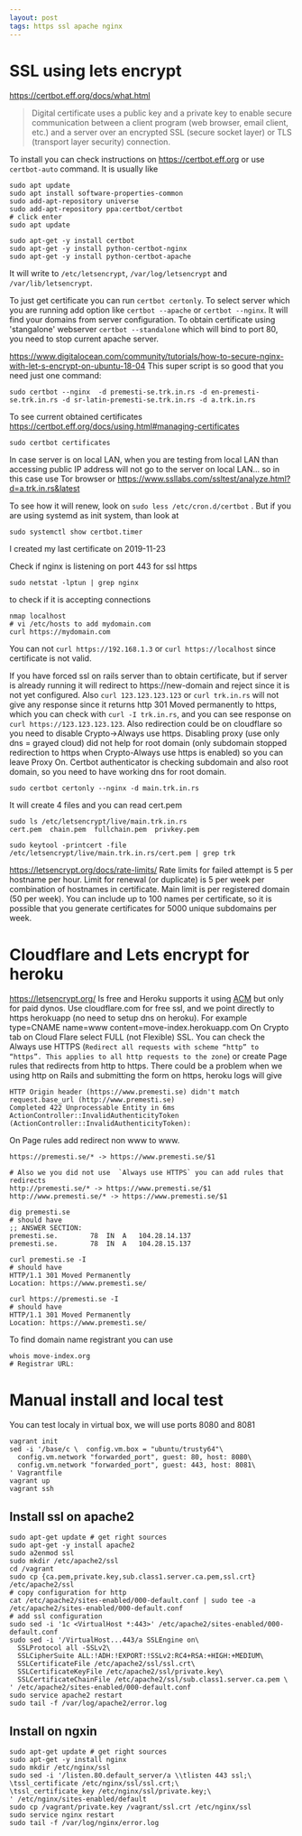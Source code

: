 ```yaml
---
layout: post
tags: https ssl apache nginx
---
```


# SSL using lets encrypt

https://certbot.eff.org/docs/what.html
> Digital certificate uses a public key and a private key to enable secure
> communication between a client program (web browser, email client, etc.) and a
> server over an encrypted SSL (secure socket layer) or TLS (transport layer
> security) connection.

To install you can check instructions on https://certbot.eff.org or use
`certbot-auto` command. It is usually like
```
sudo apt update
sudo apt install software-properties-common
sudo add-apt-repository universe
sudo add-apt-repository ppa:certbot/certbot
# click enter
sudo apt update

sudo apt-get -y install certbot
sudo apt-get -y install python-certbot-nginx
sudo apt-get -y install python-certbot-apache
```

It will write to `/etc/letsencrypt`, `/var/log/letsencrypt` and
`/var/lib/letsencrypt`.

To just get certificate you can run `certbot certonly`.
To select server which you are running add option like `certbot --apache` or
`certbot --nginx`. It will find your domains from server configuration.
To obtain certificate using 'stangalone' webserver `certbot --standalone` which
will bind to port 80, you need to stop current apache server.

https://www.digitalocean.com/community/tutorials/how-to-secure-nginx-with-let-s-encrypt-on-ubuntu-18-04
This super script is so good that you need just one command:

```
sudo certbot --nginx  -d premesti-se.trk.in.rs -d en-premesti-se.trk.in.rs -d sr-latin-premesti-se.trk.in.rs -d a.trk.in.rs
```
To see current obtained certificates
https://certbot.eff.org/docs/using.html#managing-certificates
```
sudo certbot certificates
```
In case server is on local LAN, when you are testing from local LAN than
accessing public IP address will not go to the server on local LAN... so
in this case use Tor browser or https://www.ssllabs.com/ssltest/analyze.html?d=a.trk.in.rs&latest

To see how it will renew, look on `sudo less /etc/cron.d/certbot` . But if you
are using systemd as init system, than look at
```
sudo systemctl show certbot.timer
```
I created my last certificate on 2019-11-23

Check if nginx is listening on port 443 for ssl https

```
sudo netstat -lptun | grep nginx
```

to check if it is accepting connections

```
nmap localhost
# vi /etc/hosts to add mydomain.com
curl https://mydomain.com
```

You can not `curl https://192.168.1.3` or `curl https://localhost` since
certificate is not valid.

If you have forced ssl on rails server than to obtain certificate, but if server
is already running it will redirect to https://new-domain and reject since it is
not yet configured.
Also `curl 123.123.123.123` or `curl trk.in.rs` will not give any response since
it returns http 301 Moved permanently to https, which you can check with `curl
-I trk.in.rs`, and you can see response on `curl https://123.123.123.123`.
Also redirection could be on cloudflare so you need to disable Crypto->Always
use https. Disabling proxy (use only dns = grayed cloud) did not help for root
domain (only subdomain stopped redirection to https when Crypto-Always use https
is enabled) so you can leave Proxy On.
Certbot authenticator is checking subdomain and also root domain, so you need to
have working dns for root domain.

```
sudo certbot certonly --nginx -d main.trk.in.rs
```

It will create 4 files and you can read cert.pem
```
sudo ls /etc/letsencrypt/live/main.trk.in.rs
cert.pem  chain.pem  fullchain.pem  privkey.pem

sudo keytool -printcert -file /etc/letsencrypt/live/main.trk.in.rs/cert.pem | grep trk
```

https://letsencrypt.org/docs/rate-limits/
Rate limits for failed attempt is 5 per hostname per hour.
Limit for renewal (or duplicate) is 5 per week per combination of hostnames in
certificate.
Main limit is per registered domain (50 per week). You can include up to 100
names per certificate, so it is possible that you generate certificates for 5000
unique subdomains per week.

# Cloudflare and Lets encrypt for heroku

https://letsencrypt.org/
Is free and Heroku supports it using
[ACM](https://devcenter.heroku.com/articles/automated-certificate-management)
but only for paid dynos.
Use cloudflare.com for free ssl, and we point directly to https herokuapp (no
need to setup dns on heroku). For example type=CNAME name=www
content=move-index.herokuapp.com
On Crypto tab on Cloud Flare select FULL (not Flexible) SSL.
You can check the Always use HTTPS (`Redirect all requests with scheme “http” to
“https”. This applies to all http requests to the zone`) or create Page rules
that redirects from http to https.
There could be a problem when we using http on Rails and submitting the form on
https, heroku logs will give

```
HTTP Origin header (https://www.premesti.se) didn't match request.base_url (http://www.premesti.se)
Completed 422 Unprocessable Entity in 6ms
ActionController::InvalidAuthenticityToken (ActionController::InvalidAuthenticityToken):
```

On Page rules add redirect non www to www.

~~~
https://premesti.se/* -> https://www.premesti.se/$1

# Also we you did not use  `Always use HTTPS` you can add rules that redirects
http://premesti.se/* -> https://www.premesti.se/$1
http://www.premesti.se/* -> https://www.premesti.se/$1
~~~

~~~
dig premesti.se
# should have
;; ANSWER SECTION:
premesti.se.		78	IN	A	104.28.14.137
premesti.se.		78	IN	A	104.28.15.137

curl premesti.se -I
# should have
HTTP/1.1 301 Moved Permanently
Location: https://www.premesti.se/

curl https://premesti.se -I
# should have
HTTP/1.1 301 Moved Permanently
Location: https://www.premesti.se/
~~~

To find domain name registrant you can use
```
whois move-index.org
# Registrar URL:
```

# Manual install and local test

You can test localy in virtual box, we will use ports 8080 and 8081

~~~
vagrant init
sed -i '/base/c \  config.vm.box = "ubuntu/trusty64"\
  config.vm.network "forwarded_port", guest: 80, host: 8080\
  config.vm.network "forwarded_port", guest: 443, host: 8081\
' Vagrantfile
vagrant up
vagrant ssh
~~~

## Install ssl on apache2

~~~
sudo apt-get update # get right sources
sudo apt-get -y install apache2
sudo a2enmod ssl
sudo mkdir /etc/apache2/ssl
cd /vagrant
sudo cp {ca.pem,private.key,sub.class1.server.ca.pem,ssl.crt} /etc/apache2/ssl
# copy configuration for http
cat /etc/apache2/sites-enabled/000-default.conf | sudo tee -a /etc/apache2/sites-enabled/000-default.conf
# add ssl configuration
sudo sed -i '1c <VirtualHost *:443>' /etc/apache2/sites-enabled/000-default.conf
sudo sed -i '/VirtualHost...443/a SSLEngine on\
  SSLProtocol all -SSLv2\
  SSLCipherSuite ALL:!ADH:!EXPORT:!SSLv2:RC4+RSA:+HIGH:+MEDIUM\
  SSLCertificateFile /etc/apache2/ssl/ssl.crt\
  SSLCertificateKeyFile /etc/apache2/ssl/private.key\
  SSLCertificateChainFile /etc/apache2/ssl/sub.class1.server.ca.pem \
' /etc/apache2/sites-enabled/000-default.conf
sudo service apache2 restart
sudo tail -f /var/log/apache2/error.log
~~~

## Install on ngxin

~~~
sudo apt-get update # get right sources
sudo apt-get -y install nginx
sudo mkdir /etc/nginx/ssl
sudo sed -i '/listen.80.default_server/a \\tlisten 443 ssl;\
\tssl_certificate /etc/nginx/ssl/ssl.crt;\
\tssl_certificate_key /etc/nginx/ssl/private.key;\
' /etc/nginx/sites-enabled/default
sudo cp /vagrant/private.key /vagrant/ssl.crt /etc/nginx/ssl
sudo service nginx restart
sudo tail -f /var/log/nginx/error.log
~~~
